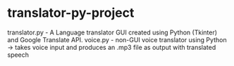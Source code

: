 # translator-py-project
translator.py - A Language translator GUI created using Python (Tkinter) and Google Translate API.
voice.py - non-GUI voice translator using Python -> takes voice input and produces an .mp3 file as output with translated speech
